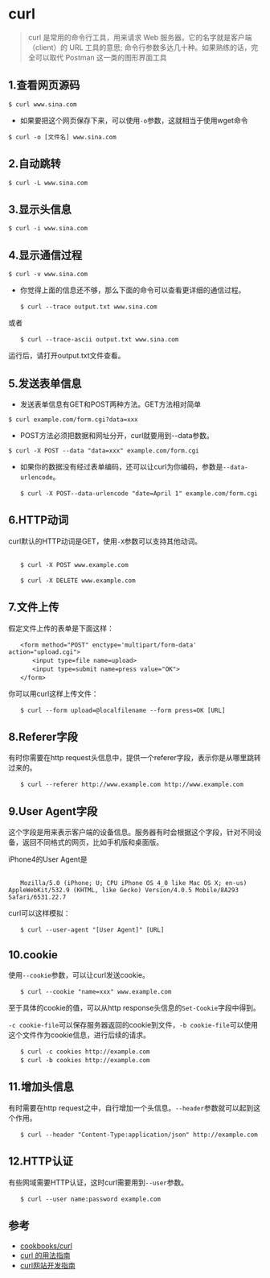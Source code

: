 # curl

>curl 是常用的命令行工具，用来请求 Web 服务器。它的名字就是客户端（client）的 URL 工具的意思;
命令行参数多达几十种。如果熟练的话，完全可以取代 Postman 这一类的图形界面工具


## 1.查看网页源码

```
$ curl www.sina.com
```
- 如果要把这个网页保存下来，可以使用`-o`参数，这就相当于使用wget命令

```
$ curl -o [文件名] www.sina.com
```

## 2.自动跳转

```
$ curl -L www.sina.com
```

## 3.显示头信息

```
$ curl -i www.sina.com
```

## 4.显示通信过程

```
$ curl -v www.sina.com
```
- 你觉得上面的信息还不够，那么下面的命令可以查看更详细的通信过程。

```
　　$ curl --trace output.txt www.sina.com
```

或者

```
　　$ curl --trace-ascii output.txt www.sina.com
```

运行后，请打开output.txt文件查看。



## 5.发送表单信息

- 发送表单信息有GET和POST两种方法。GET方法相对简单

```
$ curl example.com/form.cgi?data=xxx
```

- POST方法必须把数据和网址分开，curl就要用到--data参数。

```
$ curl -X POST --data "data=xxx" example.com/form.cgi
```

- 如果你的数据没有经过表单编码，还可以让curl为你编码，参数是`--data-urlencode`。

```
　　$ curl -X POST--data-urlencode "date=April 1" example.com/form.cgi
 ```
 
 ## 6.HTTP动词
 
 curl默认的HTTP动词是GET，使用`-X`参数可以支持其他动词。

```

　　$ curl -X POST www.example.com

　　$ curl -X DELETE www.example.com
```

## 7.文件上传

假定文件上传的表单是下面这样：
```
　　<form method="POST" enctype='multipart/form-data' action="upload.cgi">
　　　　<input type=file name=upload>
　　　　<input type=submit name=press value="OK">
　　</form>
```

你可以用curl这样上传文件：

```
　　$ curl --form upload=@localfilename --form press=OK [URL]
```


## 8.Referer字段

有时你需要在http request头信息中，提供一个referer字段，表示你是从哪里跳转过来的。

```
　　$ curl --referer http://www.example.com http://www.example.com
```


## 9.User Agent字段

这个字段是用来表示客户端的设备信息。服务器有时会根据这个字段，针对不同设备，返回不同格式的网页，比如手机版和桌面版。

iPhone4的User Agent是

```

　　Mozilla/5.0 (iPhone; U; CPU iPhone OS 4_0 like Mac OS X; en-us) AppleWebKit/532.9 (KHTML, like Gecko) Version/4.0.5 Mobile/8A293 Safari/6531.22.7
```

curl可以这样模拟：

```
　　$ curl --user-agent "[User Agent]" [URL]
```


## 10.cookie

使用`--cookie`参数，可以让curl发送cookie。
```
　　$ curl --cookie "name=xxx" www.example.com
```

至于具体的cookie的值，可以从http response头信息的`Set-Cookie`字段中得到。

`-c cookie-file`可以保存服务器返回的cookie到文件，`-b cookie-file`可以使用这个文件作为cookie信息，进行后续的请求。

```
　　$ curl -c cookies http://example.com
　　$ curl -b cookies http://example.com
```

## 11.增加头信息

有时需要在http request之中，自行增加一个头信息。`--header`参数就可以起到这个作用。

```
　　$ curl --header "Content-Type:application/json" http://example.com
```


## 12.HTTP认证

有些网域需要HTTP认证，这时curl需要用到`--user`参数。

```
　　$ curl --user name:password example.com
```

## 参考
- [cookbooks/curl](https://catonmat.net/cookbooks/curl)
- [curl 的用法指南](http://www.ruanyifeng.com/blog/2019/09/curl-reference.html)
- [curl网站开发指南](http://www.ruanyifeng.com/blog/2011/09/curl.html)

